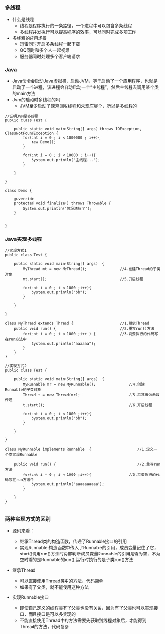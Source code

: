 ### 多线程
* 什么是线程
	* 线程是程序执行的一条路径，一个进程中可以包含多条线程
	* 多线程并发执行可以提高程序的效率，可以同时完成多项工作
* 多线程的应用场景
	* 迅雷同时开启多条线程一起下载
	* QQ同时和多个人一起视频
	* 服务器同时处理多个客户端请求 
### Java
* Java命令会启动Java虚拟机，启动JVM，等于启动了一个应用程序，也就是启动了一个进程，该进程会自动启动一个“主线程”，然后主线程去调用某个类的main方法
* Jvm的启动时多线程的吗
	* JVM至少启动了辣鸡回收线程和朱现车呢个，所以是多线程的  
```
//证明JVM是多线程
public class Test {
	
	public static void main(String[] args) throws IOException, ClassNotFoundException {
		for(int i = 0 ; i < 1000000 ; i++){
			new Demo();
		}
		
		for(int i = 0 ; i < 10000 ; i++){
			System.out.println("主线程...");
		}
		
	}
	
}

class Demo {

	@Override
	protected void finalize() throws Throwable {
		System.out.println("垃圾清扫了");
	}

	
}

```

### Java实现多线程
```
//实现方式1
public class Test {
	
	public static void main(String[] args)  {
		MyThread mt = new MyThread();				//4.创建Thread的子类对象
		mt.start();									//5.开启线程
		
		for(int i = 0 ; i < 1000 ;i++){
			System.out.println("bb");
		}
		
	}
	
}

class MyThread extends Thread {						//1.继承Thread
	public void run() {								//2.重写run()方法
		for(int i = 0 ; i < 1000 ;i++ ) {			//3.将要执行的代码写在run方法中
			System.out.println("aaaaaa");
		}
	}
}

```

```
//实现方式2
public class Test {
	
	public static void main(String[] args)  {
		MyRunnable mr = new MyRunnable();				//4.创建Runnable的子类对象
		Thread t = new Thread(mr);						//5.将其当做参数传递
		t.start();										//6.开启线程
		
		for(int i = 0 ; i < 1000 ;i++){
			System.out.println("bb");
		}
		
	}
	
}

class MyRunnable implements Runnable  {						//1.定义一个类实现Runnable
	
	public void run() {										//2.重写run方法
		for(int i = 0 ; i < 1000 ;i++){					//3.将要执行的代码写在run方法中
			System.out.println("aaaaaaaaaa");
		}
		
	}
}


```

### 两种实现方式的区别
* 源码来看：
	* 继承Thread类的构造函数，传递了Runnable接口的引用
	* 实现Runnable:构造函数中传入了Runnable的引用，成员变量记住了它，start()调用run()方法时内部判断成员变量Runnable的引用是否为空，不为空时看的是Runnable的run(),运行时执行的是子类run()方法

* 继承Thread
	* 可以直接使用Thread类中的方法，代码简单
	* 如果有了父类，就不能使用这种方法
* 实现Runnable接口
	* 即使自己定义的线程类有了父类也没有关系，因为有了父类也可以实现接口，而且接口是可以多实现的
	* 不能直接使用Thread中的方法需要先获取到线程对象后，才能得到Thread的方法，代码复杂   
	  
